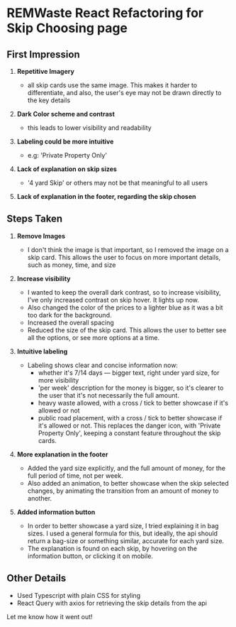 # REMWaste React Refactoring for Skip Choosing page

## First Impression

1. **Repetitive Imagery**

   - all skip cards use the same image. This makes it harder to differentiate, and also, the user's eye may not be drawn directly to the key details

2. **Dark Color scheme and contrast**

   - this leads to lower visibility and readability

3. **Labeling could be more intuitive**

   - e.g: 'Private Property Only'

4. **Lack of explanation on skip sizes**

   - '4 yard Skip' or others may not be that meaningful to all users

5. **Lack of explanation in the footer, regarding the skip chosen**

## Steps Taken

1. **Remove Images**

   - I don't think the image is that important, so I removed the image on a skip card. This allows the user to focus on more important details, such as money, time, and size

2. **Increase visibility**

   - I wanted to keep the overall dark contrast, so to increase visibility, I've only increased contrast on skip hover. It lights up now.
   - Also changed the color of the prices to a lighter blue as it was a bit too dark for the background.
   - Increased the overall spacing
   - Reduced the size of the skip card. This allows the user to better see all the options, or see more options at a time.

3. **Intuitive labeling**

   - Labeling shows clear and concise information now:
     - whether it's 7/14 days — bigger text, right under yard size, for more visibility
     - 'per week' description for the money is bigger, so it's clearer to the user that it's not necessarily the full amount.
     - heavy waste allowed, with a cross / tick to better showcase if it's allowed or not
     - public road placement, with a cross / tick to better showcase if it's allowed or not. This replaces the danger icon, with 'Private Property Only', keeping a constant feature throughout the skip cards.

4. **More explanation in the footer**

   - Added the yard size explicitly, and the full amount of money, for the full period of time, not per week.
   - Also added an animation, to better showcase when the skip selected changes, by animating the transition from an amount of money to another.

5. **Added information button**

   - In order to better showcase a yard size, I tried explaining it in bag sizes. I used a general formula for this, but ideally, the api should return a bag-size or something similar, accurate for each yard size.
   - The explanation is found on each skip, by hovering on the information button, or clicking it on mobile.

## Other Details

- Used Typescript with plain CSS for styling
- React Query with axios for retrieving the skip details from the api

Let me know how it went out!
